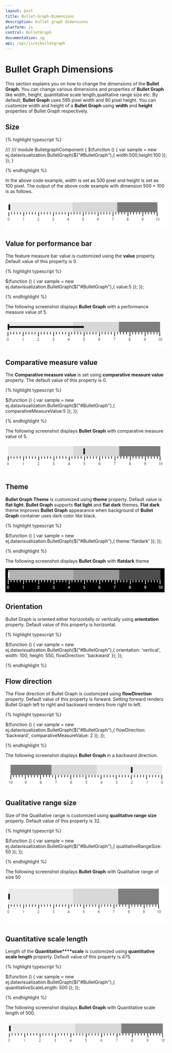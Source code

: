 ```yaml
---
layout: post
title: Bullet-Graph-Dimensions
description: bullet graph dimensions
platform: js
control: BulletGraph	
documentation: ug
api: /api/js/ejbulletgraph
---
```


# Bullet Graph Dimensions

This section explains you on how to change the dimensions of the **Bullet Graph**. You can change various dimensions and properties of **Bullet Graph** like width, height, quantitative scale length,qualitative range size etc. By default, **Bullet Graph** uses 595 pixel width and 90 pixel height. You can customize width and height of a **Bullet Graph** using  **width** and **height** properties of Bullet Graph respectively.

## Size

{% highlight typescript %}

/// <reference path="tsfiles/jquery.d.ts" />
/// <reference path="tsfiles/ej.web.all.d.ts" />
module BulletgraphComponent {
    $(function () {
        var sample = new ej.datavisualization.BulletGraph($("#BulletGraph"),{
         width:500,height:100
        });
    });
}



{% endhighlight %}



In the above code example, width is set as 500 pixel and height is set as 100 pixel. The output of the above code example with dimension 500 * 100 is as follows.

![](Bullet-Graph-Dimensions_images/Bullet-Graph-Dimensions_img1.png) 

## Value for performance bar

The feature measure bar value is customized using the **value** property. Default value of this property is 0.

{% highlight typescript %}

 $(function () {
        var sample = new ej.datavisualization.BulletGraph($("#BulletGraph"),{
        value:5
        });
    });


{% endhighlight %}



The following screenshot displays **Bullet Graph** with a performance measure value of 5.

![](Bullet-Graph-Dimensions_images/Bullet-Graph-Dimensions_img2.png)

## Comparative measure value

The **Comparative measure value** is set using **comparative measure value** property. The default value of this property is 0.

{% highlight typescript %}

$(function () {
        var sample = new ej.datavisualization.BulletGraph($("#BulletGraph"),{
        comparativeMeasureValue:5
        });
    });

{% endhighlight %}



The following screenshot displays **Bullet Graph** with comparative measure value of 5.

![](Bullet-Graph-Dimensions_images/Bullet-Graph-Dimensions_img3.png)

## Theme

**Bullet Graph Theme** is customized using **theme** property. Default value is **flat light. Bullet Graph** supports **flat light** and **flat dark** themes. **Flat dark** theme improves **Bullet Graph** appearance when background of **Bullet Graph** container uses dark color like black.

{% highlight typescript %}

$(function () {
        var sample = new ej.datavisualization.BulletGraph($("#BulletGraph"),{
        theme:'flatdark'
        });
    });


{% endhighlight %}



The following screenshot displays **Bullet Graph** with **flatdark** theme

![](Bullet-Graph-Dimensions_images/Bullet-Graph-Dimensions_img4.png)

## Orientation

Bullet Graph is oriented either horizontally or vertically using  **orientation** property. Default value of this property is horizontal.

{% highlight typescript %}


$(function () {
        var sample = new ej.datavisualization.BulletGraph($("#BulletGraph"),{
                    orientation: 'vertical',
                    width: 100,
                    height: 550,
                    flowDirection: 'backward'
        });
    });


{% endhighlight %}

## Flow direction

The Flow direction of Bullet Graph is customized using **flowDirection** property. Default value of this property is forward. Setting forward renders Bullet Graph left to right and backward renders from right to left.

{% highlight typescript %}

$(function () {
        var sample = new ej.datavisualization.BulletGraph($("#BulletGraph"),{
                    flowDirection: 'backward',
                    comparativeMeasureValue: 2
        });
    });

{% endhighlight %}


The following screenshot displays **Bullet Graph** in a backward direction.

![](Bullet-Graph-Dimensions_images/Bullet-Graph-Dimensions_img5.png) 

## Qualitative range size

Size of the Qualitative range is customized using **qualitative range size** property. Default value of this property is 32.

{% highlight typescript %}

$(function () {
        var sample = new ej.datavisualization.BulletGraph($("#BulletGraph"),{
                   qualitativeRangeSize: 50
        });
    });

{% endhighlight %}



The following screenshot displays **Bullet Graph** with Qualitative range of size 50

![](Bullet-Graph-Dimensions_images/Bullet-Graph-Dimensions_img6.png) 

## Quantitative scale length

Length of the **Quantitative****scale** is customized using **quantitative scale length** property. Default value of this property is 475.

{% highlight typescript %}

$(function () {
        var sample = new ej.datavisualization.BulletGraph($("#BulletGraph"),{
                   quantitativeScaleLength: 500
        });
    });

{% endhighlight %}



The following screenshot displays **Bullet Graph** with Quantitative scale length of 500.

![](Bullet-Graph-Dimensions_images/Bullet-Graph-Dimensions_img7.png)

